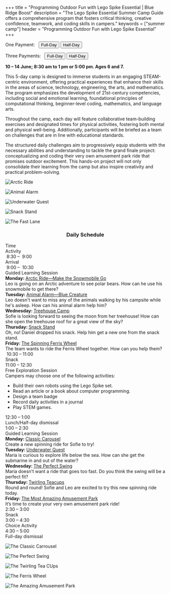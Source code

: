 +++
title = "Programming Outdoor Fun with Lego Spike Essential | Blue Ridge Boost"
description = "The Lego Spike Essential Summer Camp Guide offers a comprehensive program that fosters critical thinking, creative confidence, teamwork, and coding skills in campers."
keywords = ["summer camp"]
header = "Programming Outdoor Fun with Lego Spike Essential"
+++

<p></p>

<div class="container">
    <div class="row pb-1">
        <div class="col-4">
            <p> One Payment: &nbsp;
                <a href="https://summer-24-ages-6-to-7-full-day.cheddarup.com"><button class="button-8s" role="button">Full-Day</button></a>  <a href="https://summer-24-ages-6-and-7-half-day.cheddarup.com"><button class="button-8s" role="button">Half-Day</button></a>
            </p>
            <p> Three Payments: &nbsp;
                <a href="https://summer-24-ages-6-and-7-full-day-3-payments.cheddarup.com"><button class="button-8s" role="button">Full-Day</button></a>  <a href="https://summer-24-ages-6-and-7-half-day-3-payments.cheddarup.com"><button class="button-8s" role="button">Half-Day</button></a> <br>
            </p>
        </div>
        <div class="col-8">
            <p><b>10 &ndash; 14 June; 8:30 am to 1 pm or 5:00 pm. Ages 6 and 7.</b></p>
            <p>This 5-day camp is designed to immerse students in an engaging STEAM-centric environment, offering practical experiences that enhance their skills in the areas of science, technology, engineering, the arts, and mathematics. The program emphasizes the development of 21st-century competencies, including social and emotional learning, foundational principles of computational thinking, beginner-level coding, mathematics, and language arts.</p>
            <p>Throughout the camp, each day will feature collaborative team-building exercises and designated times for physical activities, fostering both mental and physical well-being. Additionally, participants will be briefed as a team on challenges that are in line with educational standards.</p>
            <p>The structured daily challenges aim to progressively equip students with the necessary abilities and understanding to tackle the grand finale project: conceptualizing and coding their very own amusement park ride that promises outdoor excitement. This hands-on project will not only consolidate their learning from the camp but also inspire creativity and practical problem-solving.
            </p>
        </div>
    </div>
    <div class="row pb-1">
        <div class="col-3">
            <div class="v-stack p-2">
                <p></p>
                <div><img src="/images/camps/spike-essential-intro/U1L2_web_thumbnail.webp" alt="Arctic Ride" class="img-fluid"> </div>
                <p></p>
                <div><img src="/images/camps/spike-essential-intro/U1L4_web_thumbnail.webp" alt="Animal Alarm" class="img-fluid"> </div>
                <p></p>
                <div><img src="/images/camps/spike-essential-intro/U1L5_web_thumbnail.webp" alt="Underwater Quest" class="img-fluid"> </div>
                <p></p>
                <div><img src="/images/camps/spike-essential-intro/U1L6_web_thumbnail.webp" alt="Snack Stand" class="img-fluid"> </div>
                <p></p>
                <div><img src="/images/camps/spike-essential-intro/U2L1_web_thumbnail.webp" alt="The Fast Lane" class="img-fluid"> </div>
            </div>
        </div>
        <div class="col-6">
            <div class="container p-0 m-0 b-0">
                <h3 align="center">Daily Schedule</h3>
                <div class="row py-1 table-header">
                    <div class="col-2 text-center">Time</div>	
                    <div class="col-10">Activity</div>
                </div>
                <div class="row py-1">
                    <div class="col-2 text-center">&nbsp;8:30 &ndash; &nbsp;9:00</div>
                    <div class="col-10">Arrival</div>
                </div>
                <div class="row py-1 table-dark-row">
                    <div class="col-2 text-center">&nbsp;9:00 &ndash; &nbsp;10:30	</div>
                    <div class="col-10 ">Guided Learning Session<br>
                        <b>Monday: </b> <a href="https://education.lego.com/en-us/lessons/spikeessential-great-adventures/spikeessential-arctic-ride/">Arctic Ride—Make the Snowmobile Go</a> <br>
                        Leo is going on an Arctic adventure to see polar bears. How can he use his snowmobile to get there?<br>
                        <b>Tuesday: </b><a href="https://education.lego.com/en-us/lessons/spikeessential-great-adventures/spikeessential-animal-alarm/">Animal Alarm—Blue Creature</a><br>
                        Leo doesn't want to miss any of the animals walking by his campsite while he's asleep. How can his animal alarm help him?<br>
                        <b>Wednesday: </b><a href="https://education.lego.com/en-us/lessons/spikeessential-great-adventures/spikeessential-treehouse-camp/">Treehouse Camp</a><br>
                        Sofie is looking forward to seeing the moon from her treehouse! How can she open the treehouse roof for a great view of the sky?<br>
                        <b>Thursday: </b><a href="https://education.lego.com/en-us/lessons/spikeessential-amazing-amusement-park/spikeessential-snack-stand/">Snack Stand</a><br>
                        Oh, no! Daniel dropped his snack. Help him get a new one from the snack stand.<br>
                        <b>Friday: </b><a href="https://education.lego.com/en-us/lessons/spikeessential-amazing-amusement-park/spikeessential-the-spinning-ferris-wheel/">The Spinning Ferris Wheel</a><br>
                        The team wants to ride the Ferris Wheel together. How can you help them?
                    </div>
                </div>
                <div class="row py-1">
                    <div class="col-2 text-center">&nbsp;10:30 &ndash; 11:00 </div>
                    <div class="col-10">Snack</div>
                </div>
                <div class="row py-1 table-dark-row">
                    <div class="col-2 text-center">11:00 &ndash; 12:30</div>	
                    <div class="col-10">Free Exploration Session <br>
                    Campers may choose one of the following activities:
                    <ul>
                        <li>Build their own robots using the Lego Spike set.</li>
                        <li>Read an article or a book about computer programming.</li>
                        <li>Design a team badge</li>
                        <li>Record daily activities in a journal</li>
                        <li>Play STEM games.</li>
                    </ul>
                    </div>
                </div>
                <div class="row py-1">
                    <div class="col-2 text-center">12:30 &ndash; 1:00</div>
                    <div class="col-10">Lunch/Half-day dismissal</div>
                </div>
                <div class="row py-1 table-dark-row">
                    <div class="col-2 text-center">1:00 &ndash; 2:30</div>	
                    <div class="col-10">Guided Learning Session<br>
                        <b>Monday: </b><a href="https://education.lego.com/en-us/lessons/spikeessential-amazing-amusement-park/spikeessential-classic-carousel/">Classic Carousel</a><br>
                        Create a new spinning ride for Sofie to try!<br>
                        <b>Tuesday: </b><a href="https://education.lego.com/en-us/lessons/spikeessential-great-adventures/spikeessential-underwater-quest/">Underwater Quest</a><br>
                        Maria is curious to explore life below the sea. How can she get the submarine in and out of the water?<br>
                        <b>Wednesday: </b><a href="https://education.lego.com/en-us/lessons/spikeessential-amazing-amusement-park/spikeessential-the-perfect-swing/">The Perfect Swing</a><br>
                        Maria doesn’t want a ride that goes too fast. Do you think the swing will be a perfect fit?<br>
                        <b>Thursday: </b><a href="https://education.lego.com/en-us/lessons/spikeessential-amazing-amusement-park/spikeessential-twirling-teacups/">Twirling Teacups</a><br>
                        Round and round! Sofie and Leo are excited to try this new spinning ride today.<br>
                        <b>Friday: </b><a href="https://education.lego.com/en-us/lessons/spikeessential-amazing-amusement-park/spikeessential-the-most-amazing-amusement-park/">The Most Amazing Amusement Park</a><br>
                        It’s time to create your very own amusement park ride!
                    </div>
                </div>
                <div class="row py-1">
                    <div class="col-2 text-center">2:30 &ndash; 3:00</div>	
                    <div class="col-10">Snack</div>
                </div>
                <div class="row py-1 table-dark-row">
                    <div class="col-2 text-center">3:00  &ndash;  4:30	</div>
                    <div class="col-10">Choice Activity</div>
                </div>
                <div class="row py-1">
                    <div class="col-2 text-center">4:30  &ndash;  5:00	</div>
                    <div class="col-10">Full-day dismissal</div>
                </div>
            </div>
        </div>
        <div class="col-3">
            <div class="v-stack p-2">
                <p></p>
                <div><img src="/images/camps/spike-essential-intro/U2L2_web_thumbnail.webp" alt="The Classic Carrousel" class="img-fluid"> </div>
                <p></p>
                <div><img src="/images/camps/spike-essential-intro/U2L3_web_thumbnail.webp" alt="The Perfect Swing" class="img-fluid"> </div>
                <p></p>
                <div><img src="/images/camps/spike-essential-intro/U2L4_web_thumbnail.webp" alt="The Twirling Tea CUps" class="img-fluid"> </div>
                <p></p>
                <div><img src="/images/camps/spike-essential-intro/U2L6_web_thumbnail.webp" alt="The Ferris Wheel" class="img-fluid"> </div>
                <p></p>
                <div><img src="/images/camps/spike-essential-intro/U2L7_web_thumbnail.webp" alt="The Amazing Amusement Park" class="img-fluid"> </div>
            </div>
        </div>
        </div> <!-- inner container -->
    </div>
</div> <!-- outer container -->